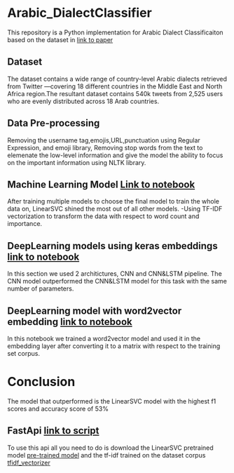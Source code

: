 # Arabic_DialectClassifier
This repository is a Python implementation for Arabic Dialect Classificaiton based on the dataset in [link to paper](https://arxiv.org/abs/2005.06557)

## Dataset
The dataset contains a wide range of country-level Arabic dialects retrieved from Twitter —covering 18 different countries in the Middle East and North Africa region.The
resultant dataset contains 540k tweets from 2,525 users who are evenly distributed across 18 Arab countries.

## Data Pre-processing
Removing the username tag,emojis,URL,punctuation using Regular Expression, and emoji library, Removing stop words from the text to elemenate the low-level information and give the model the ability to focus on the important information using NLTK library.

## Machine Learning Model [Link to notebook](https://github.com/AbdallahNasr5/Arabic_DialectClassifier/blob/main/Arabic_DialectClassifier/MachineLearning_Model.ipynb)
After training multiple models to choose the final model to train the whole data on, LinearSVC shined the most out of all other models.
-Using TF-IDF vectorization to transform the data with respect to word count and importance.

## DeepLearning models using keras embeddings [link to notebook](https://github.com/AbdallahNasr5/Arabic_DialectClassifier/blob/main/Arabic_DialectClassifier/DeepLearning_Model.ipynb)
In this section we used 2 architictures, CNN and CNN&LSTM pipeline.
The CNN model outperformed the CNN&LSTM model for this task with the same number of parameters.

## DeepLearning model with word2vector embedding [link to notebook](https://github.com/AbdallahNasr5/Arabic_DialectClassifier/blob/main/Arabic_DialectClassifier/Word_To_Vector_DLModel.ipynb)
In this notebook we trained a word2vector model and used it in the embedding layer after converting it to a matrix with respect to the training set corpus.

# Conclusion
The model that outperformed is the LinearSVC model with the highest f1 scores and accuracy score of 53%

## FastApi [link to script](https://github.com/AbdallahNasr5/Arabic_DialectClassifier/blob/main/Arabic_DialectClassifier/FastAPI/FastAPI.py)
To use this api all you need to do is download the LinearSVC pretrained model [pre-trained model](https://drive.google.com/file/d/14fPruMC10ISRoGM11tmABHEouKA8YRG5/view?usp=sharing)
and the tf-idf trained on the dataset corpus [tfidf_vectorizer](https://drive.google.com/file/d/1Nr3ia7IavWhNN8V-2VbjX1CzlR96n24Y/view?usp=sharing)
